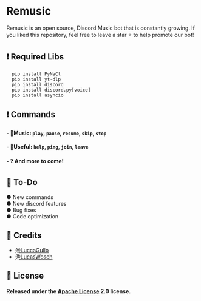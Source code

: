 
# Remusic

Remusic is an open source, Discord Music bot that is constantly growing. If you liked this repository, feel free to leave a star ⭐ to help promote our bot!

## ❗ Required Libs

```
  pip install PyNaCl
  pip install yt-dlp
  pip install discord
  pip install discord.py[voice]
  pip install asyncio
```




## ❗ Commands
#### - 🎵Music: `play`, `pause`, `resume`, `skip`, `stop` 
#### - 🔎Useful: `help`, `ping`, `join`, `leave`
#### - ❓ And more to come!
## 📝 To-Do
● New commands\
● New discord features \
● Bug fixes \
● Code optimization 




## 📜 Credits

- [@LuccaGullo](https://www.github.com/LuccaGullo)
- [@LucasWosch](https://github.com/LucasWosch)


## 📖 License

#### Released under the [Apache License](https://github.com/Spiderjockey02/Discord-Bot/blob/master/LICENSE) 2.0 license.
